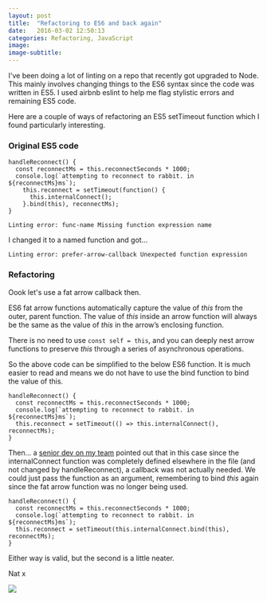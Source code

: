 ```yaml
---
layout: post
title:  "Refactoring to ES6 and back again"
date:   2016-03-02 12:50:13
categories: Refactoring, JavaScript
image:
image-subtitle:
---
```


I've been doing a lot of linting on a repo that recently got upgraded to Node. This mainly involves changing things to the ES6 syntax since the code was written in ES5. I used airbnb eslint to help me flag stylistic errors and remaining ES5 code.

Here are a couple of ways of refactoring an ES5 setTimeout function which I found particularly interesting.

### Original ES5 code

    handleReconnect() {
      const reconnectMs = this.reconnectSeconds * 1000;
      console.log(`attempting to reconnect to rabbit. in ${reconnectMs}ms`);
        this.reconnect = setTimeout(function() {
          this.internalConnect();
        }.bind(this), reconnectMs);
    }

`Linting error: func-name Missing function expression name`<br>

I changed it to a named function and got...<br>

`Linting error: prefer-arrow-callback Unexpected function expression`<br>


### Refactoring

Oook let's use a fat arrow callback then.

ES6 fat arrow functions automatically capture the value of *this* from the outer, parent function. The value of *this* inside an arrow function will always be the same as the value of *this* in the arrow’s enclosing function.

There is no need to use `const self = this`, and you can deeply nest arrow functions to preserve *this* through a series of asynchronous operations.

So the above code can be simplified to the below ES6 function. It is much easier to read and means we do not have to use the bind function to bind the value of this.

    handleReconnect() {
      const reconnectMs = this.reconnectSeconds * 1000;
      console.log(`attempting to reconnect to rabbit. in ${reconnectMs}ms`);
      this.reconnect = setTimeout(() => this.internalConnect(), reconnectMs);
    }

Then... a <a href="https://about.me/riccardocoppola" target="_blank">senior dev on my team</a> pointed out that in this case since the internalConnect function was completely defined elsewhere in the file (and not changed by handleReconnect), a callback was not actually needed. We could just pass the function as an argument, remembering to bind *this* again since the fat arrow function was no longer being used.

    handleReconnect() {
      const reconnectMs = this.reconnectSeconds * 1000;
      console.log(`attempting to reconnect to rabbit. in ${reconnectMs}ms`);
      this.reconnect = setTimeout(this.internalConnect.bind(this), reconnectMs);
    }

Either way is valid, but the second is a little neater.

Nat x

<img src='https://encrypted-tbn1.gstatic.com/images?q=tbn:ANd9GcQ7ONJR-u9MiHrqeZpMzTqcaik9BrW-XskBAod45N6X1B2mXOGj'/>
